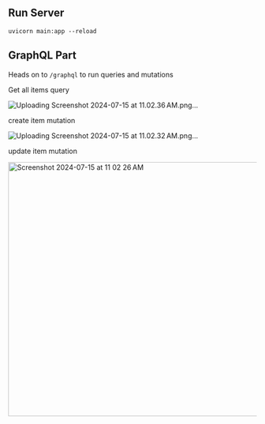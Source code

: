 ## Run Server
`uvicorn main:app --reload`
## GraphQL Part
Heads on to `/graphql` to run queries and mutations

Get all items query

![Uploading Screenshot 2024-07-15 at 11.02.36 AM.png…]()

create item mutation

![Uploading Screenshot 2024-07-15 at 11.02.32 AM.png…]()

update item mutation

<img width="515" alt="Screenshot 2024-07-15 at 11 02 26 AM" src="https://github.com/user-attachments/assets/3a4cf173-3039-4241-b6c1-6d1a9d96e204">
